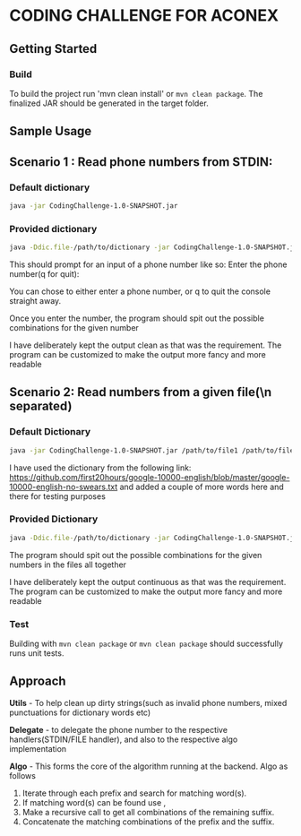 # CODING CHALLENGE FOR ACONEX

## Getting Started

### Build

To build the project run 
'mvn clean install' or `mvn clean package`.
The finalized JAR should be generated in the target folder.

## Sample Usage


## Scenario 1 : Read phone numbers from STDIN:


### Default dictionary
```sh
java -jar CodingChallenge-1.0-SNAPSHOT.jar
```

### Provided dictionary
```sh
java -Ddic.file-/path/to/dictionary -jar CodingChallenge-1.0-SNAPSHOT.jar
```

This should prompt for an input of a phone number like so:
Enter the phone number(q for quit): 

You can chose to either enter a phone number, or q to quit the console straight away.

Once you enter the number, the program should spit out the possible combinations for the given number

I have deliberately kept the output clean as that was the requirement. The program can be customized to make the output more fancy and more readable

## Scenario 2: Read numbers from a given file(\n separated)

### Default Dictionary
```sh
java -jar CodingChallenge-1.0-SNAPSHOT.jar /path/to/file1 /path/to/file2 <and so on>
```
I have used the dictionary from the following link: https://github.com/first20hours/google-10000-english/blob/master/google-10000-english-no-swears.txt
and added a couple of more words here and there for testing purposes

### Provided Dictionary
```sh
java -Ddic.file-/path/to/dictionary -jar CodingChallenge-1.0-SNAPSHOT.jar /path/to/file1 /path/to/file2 <and so on>
```

The program should spit out the possible combinations for the given numbers in the files all together

I have deliberately kept the output continuous as that was the requirement. The program can be customized to make the output more fancy and more readable

### Test

Building with `mvn clean package` or `mvn clean package` should successfully runs unit tests.
  
## Approach

**Utils** - To help clean up dirty strings(such as invalid phone numbers, mixed punctuations for dictionary words etc)

**Delegate** - to delegate the phone number to the respective handlers(STDIN/FILE handler), and also to the respective algo implementation

**Algo** - This forms the core of the algorithm running at the backend. Algo as follows
  1. Iterate through each prefix  and search for matching word(s).
  2. If matching word(s) can be found use ,
  3. Make a recursive call to get all combinations of the remaining suffix.
  4. Concatenate the matching combinations of the prefix and the suffix.

